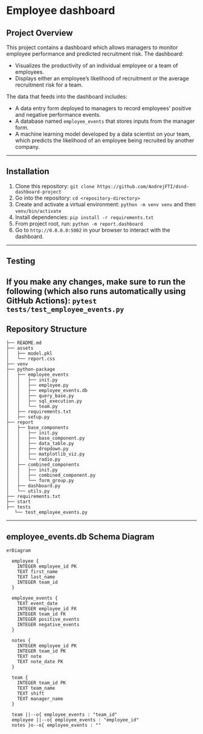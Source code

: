# Employee dashboard

## Project Overview
This project contains a dashboard which allows managers to monitor employee performance and predicted recruitment risk. The dashboard:

- Visualizes the productivity of an individual employee or a team of employees.
- Displays either an employee’s likelihood of recruitment or the average recruitment risk for a team.

The data that feeds into the dashboard includes:
- A data entry form deployed to managers to record employees’ positive and negative performance events.
- A database named `employee_events` that stores inputs from the manager form.
- A machine learning model developed by a data scientist on your team, which predicts the likelihood of an employee being recruited by another company.

---

## Installation

1. Clone this repository: `git clone https://github.com/AndrejFTI/dsnd-dashboard-project`
2. Go into the repository: `cd <repository-directory>`
3. Create and activate a virtual environment: `python -m venv venv` and then `venv/bin/activate`
4. Install dependencies: `pip install -r requirements.txt`
5. From project root, run: `python -m report.dashboard`
6. Go to `http://0.0.0.0:5002` in your browser to interact with the dashboard.

---

## Testing

If you make any changes, make sure to run the following (which also runs automatically using GitHub Actions): `pytest tests/test_employee_events.py`
---

## Repository Structure
```
├── README.md
├── assets
│   ├── model.pkl
│   └── report.css
├── venv
├── python-package
│   ├── employee_events
│   │   ├── init.py
│   │   ├── employee.py
│   │   ├── employee_events.db
│   │   ├── query_base.py
│   │   ├── sql_execution.py
│   │   └── team.py
│   ├── requirements.txt
│   ├── setup.py
├── report
│   ├── base_components
│   │   ├── init.py
│   │   ├── base_component.py
│   │   ├── data_table.py
│   │   ├── dropdown.py
│   │   ├── matplotlib_viz.py
│   │   └── radio.py
│   ├── combined_components
│   │   ├── init.py
│   │   ├── combined_component.py
│   │   └── form_group.py
│   ├── dashboard.py
│   └── utils.py
├── requirements.txt
├── start
├── tests
   └── test_employee_events.py
```

---

## employee_events.db Schema Diagram

```mermaid
erDiagram

  employee {
    INTEGER employee_id PK
    TEXT first_name
    TEXT last_name
    INTEGER team_id
  }

  employee_events {
    TEXT event_date
    INTEGER employee_id FK
    INTEGER team_id FK
    INTEGER positive_events
    INTEGER negative_events
  }

  notes {
    INTEGER employee_id PK
    INTEGER team_id PK
    TEXT note
    TEXT note_date PK
  }

  team {
    INTEGER team_id PK
    TEXT team_name
    TEXT shift
    TEXT manager_name
  }

  team ||--o{ employee_events : "team_id"
  employee ||--o{ employee_events : "employee_id"
  notes }o--o{ employee_events : ""